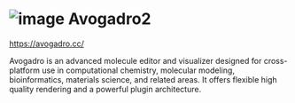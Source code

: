 


# ![image](https://github.com/user-attachments/assets/0a9cf37c-0b4a-43be-9a3b-4dd543a49d7a) Avogadro2   

https://avogadro.cc/

Avogadro is an advanced molecule editor and visualizer designed for cross-platform use in computational chemistry, molecular modeling, bioinformatics, materials science, and related areas. It offers flexible high quality rendering and a powerful plugin architecture.



